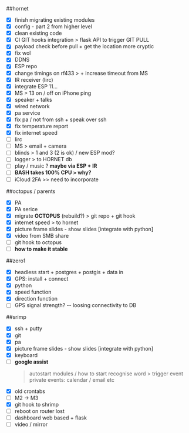 ##hornet
- [x] finish migrating existing modules
- [x] config - part 2 from higher level
- [x] clean existing code
- [x] CI GIT hooks integration > flask API to trigger GIT PULL
- [x] payload check before pull + get the location more cryptic
- [x] fix wol
- [x] DDNS
- [x] ESP repo
- [x] change timings on rf433 > + increase timeout from MS
- [x] IR receiver (lirc)
- [x] integrate ESP 11...
- [x] MS > 13 on / off on iPhone ping
- [x] speaker + talks
- [x] wired network
- [x] pa service
- [x] fix pa / not from ssh + speak over ssh
- [x] fix temperature report
- [x] fix internet speed
- [ ] lirc
- [ ] MS > email + camera
- [ ] blinds > 1 and 3 (2 is ok) / new ESP mod?
- [ ] logger > to HORNET db
- [ ] play / music ? __maybe via ESP + IR__
- [ ] **BASH takes 100% CPU > why?**
- [ ] iCloud 2FA >> need to incorporate

##octopus / parents
- [x] PA
- [x] PA serice
- [x] migrate **OCTOPUS** (rebuild?) > git repo + git hook
- [x] internet speed > to hornet
- [x] picture frame slides - show slides [integrate with python]
- [x] video from SMB share
- [ ] git hook to octopus
- [ ] **how to make it stable**

##zero1
- [x] headless start + postgres + postgis + data in
- [x] GPS: install + connect
- [x] python
- [x] speed function
- [x] direction function
- [ ] GPS signal strength? -- loosing connectivity to DB

##srimp
- [x] ssh + putty
- [x] git
- [x] pa
- [x] picture frame slides - show slides [integrate with python]
- [x] keyboard
- [ ] **google assist**
    > autostart
    > modules / how to start
    > recognise word > trigger event
    > private events: calendar / email etc
- [x] old crontabs
- [ ] M2 -> M3
- [x] git hook to shrimp
- [ ] reboot on router lost
- [ ] dashboard web based + flask
- [ ] video / mirror
